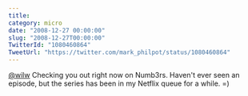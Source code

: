 ```yaml
---
title: 
category: micro
date: "2008-12-27 00:00:00"
slug: "2008-12-27T00:00:00"
TwitterId: "1080460864"
TweetUrl: "https://twitter.com/mark_philpot/status/1080460864"
---
```


[@wilw](https://twitter.com/wilw) Checking you out right now on Numb3rs. Haven't
ever seen an episode, but the series has been in my Netflix queue for a while.
=)
